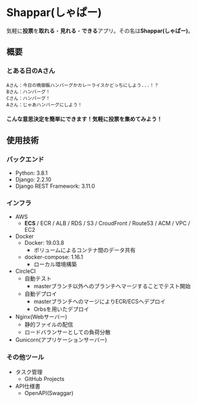 # Shappar(しゃぱー)
気軽に**投票**を**取れる**・**見れる**・**できる**アプリ。その名は**Shappar(しゃぱー)**。

## 概要
### とある日のAさん
    Aさん：今日の晩御飯ハンバーグかカレーライスかどっちにしよう...！？
    Bさん：ハンバーグ！
    Cさん：ハンバーグ！
    Aさん：じゃあハンバーグにしよう！
#### こんな意思決定を簡単にできます！気軽に投票を集めてみよう！

## 使用技術
### バックエンド
- Python: 3.8.1
- Django: 2.2.10
- Django REST Framework: 3.11.0
### インフラ
- AWS
  - **ECS** / ECR / ALB / RDS / S3 / CroudFront / Route53 / ACM / VPC / EC2
- Docker
  - Docker: 19.03.8
    - ボリュームによるコンテナ間のデータ共有
  - docker-compose: 1.16.1
    - ローカル環境構築
- CircleCI
  - 自動テスト
    - masterブランチ以外へのブランチへマージすることでテスト開始
  - 自動デプロイ
    - masterブランチへのマージによりECR/ECSへデプロイ
    - Orbsを用いたデプロイ
- Nginx(Webサーバー)
  - 静的ファイルの配信
  - ロードバランサーとしての負荷分散
- Gunicorn(アプリケーションサーバー)
### その他ツール
- タスク管理
  - GitHub Projects
- API仕様書
  - OpenAPI(Swaggar)
